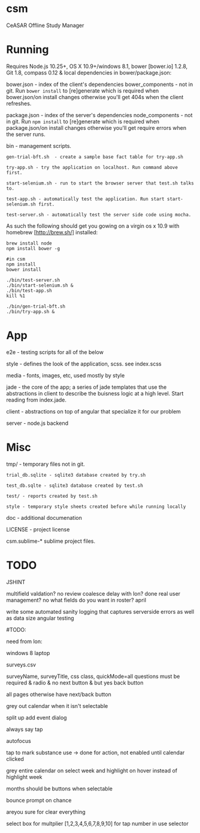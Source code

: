 csm
===

CeASAR Offline Study Manager

Running
===

Requires Node.js 10.25+, OS X 10.9+/windows 8.1, bower [bower.io] 1.2.8, Git 1.8, compass 0.12 & local dependencies in bower/package.json:

bower.json - index of the client's dependencies
bower_components - not in git. Run `bower install` to [re]generate which is required when bower.json/on install changes otherwise you'll get 404s when the client refreshes.

package.json - index of the server's dependencies
node_components - not in git. Run `npm install` to [re]generate which is required when package.json/on install changes otherwise you'll get require errors when the server runs.

bin - management scripts.

	gen-trial-bft.sh  - create a sample base fact table for try-app.sh

	try-app.sh - try the application on localhost. Run command above first.

	start-selenium.sh - run to start the browser server that test.sh talks to.

	test-app.sh - automatically test the application. Run start start-selenium.sh first.

	test-server.sh - automatically test the server side code using mocha.

As such the following should get you gowing on a virgin os x 10.9 with homebrew [http://brew.sh/] installed:

	brew install node
	npm install bower -g
	
	#in csm
	npm install
	bower install

	./bin/test-server.sh
	./bin/start-selenium.sh &
	./bin/test-app.sh
	kill %1
	
	./bin/gen-trial-bft.sh
	./bin/try-app.sh &

App
===

e2e    - testing scripts for all of the below

style  - defines the look of the application, scss. see index.scss

media  - fonts, images, etc, used mostly by style

jade   - the core of the app; a series of jade templates that use the abstractions in client to describe the buisness logic at a high level. Start reading from index.jade.

client - abstractions on top of angular that specialize it for our problem

server - node.js backend

Misc
====

tmp/ - temporary files not in git. 

	trial_db.sqlite - sqlite3 database created by try.sh

	test_db.sqlte - sqlite3 database created by test.sh

	test/ - reports created by test.sh

	style - temporary style sheets created before while running locally

doc - additional documenation

LICENSE - project license

csm.sublime-* sublime project files.

TODO
===

JSHINT

multifield valdation? no
review coalesce delay with lon? done
real user management? no
what fields do you want in roster? april


write some automated sanity logging that captures serverside errors as well as data size
angular testing

#TODO:

need from lon:

windows 8 laptop

surveys.csv

surveyName, surveyTitle, css class, quickMode=all questions must be required & radio & no next button & but yes back button

all pages otherwise have next/back button


grey out calendar when it isn't selectable

split up add event dialog

always say tap

autofocus

tap to mark substance use -> done for action, not enabled until calendar clicked

grey entire calendar on select week and highlight on hover instead of highlight week

months should be buttons when selectable

bounce prompt on chance

areyou sure for clear everything

select box for multplier [1,2,3,4,5,6,7,8,9,10] for tap number in use selector